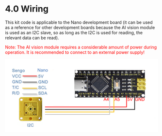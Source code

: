 # 4.0 Wiring

This kit code is applicable to the Nano development board (it can be used as a reference for other development boards because the AI vision module is used as an I2C slave, so as long as the I2C is used for reading, the relevant data can be read).

<span style="color:red">Note: The AI vision module requires a considerable amount of power during operation. It is recommended to connect to an external power supply!</span>

![](./media/NanoWire.png)